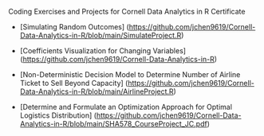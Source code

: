 Coding Exercises and Projects for Cornell Data Analytics in R Certificate

- [Simulating Random Outcomes] (https://github.com/jchen9619/Cornell-Data-Analytics-in-R/blob/main/SimulateProject.R)

- [Coefficients Visualization for Changing Variables] (https://github.com/jchen9619/Cornell-Data-Analytics-in-R)

- [Non-Deterministic Decision Model to Determine Number of Airline Ticket to Sell Beyond Capacity] (https://github.com/jchen9619/Cornell-Data-Analytics-in-R/blob/main/AirlineProject.R)

- [Determine and Formulate an Optimization Approach for Optimal Logistics Distribution] (https://github.com/jchen9619/Cornell-Data-Analytics-in-R/blob/main/SHA578_CourseProject_JC.pdf)

